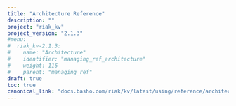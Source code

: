 ```yaml
---
title: "Architecture Reference"
description: ""
project: "riak_kv"
project_version: "2.1.3"
#menu:
#  riak_kv-2.1.3:
#    name: "Architecture"
#    identifier: "managing_ref_architecture"
#    weight: 116
#    parent: "managing_ref"
draft: true
toc: true
canonical_link: "docs.basho.com/riak/kv/latest/using/reference/architecture"
---
```


<!-- TODO: Content -->
